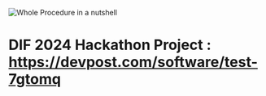 ![Whole Procedure in a nutshell](https://i.imgur.com/WCzMso8.png)

# DIF 2024 Hackathon Project : https://devpost.com/software/test-7gtomq
